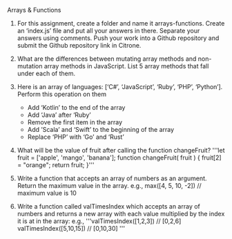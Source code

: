 Arrays & Functions

1. For this assignment, create a folder and name it arrays-functions. Create an ‘index.js’ file and put all your answers in there. Separate your answers using comments. Push your work into a Github repository and submit the Github repository link in Citrone.

2. What are the differences between mutating array methods and non-mutation array methods in JavaScript. List 5 array methods that fall under each of them.
3. Here is an array of languages: [‘C#’, ‘JavaScript’, ‘Ruby’, ‘PHP’, ‘Python’]. Perform this operation on them 
    - Add ‘Kotlin’ to the end of the array
    - Add ‘Java’ after ‘Ruby’
    - Remove the first item in the array
    - Add ’Scala’ and ‘Swift’ to the beginning of the array
    - Replace ‘PHP’ with ‘Go’ and ‘Rust’

4. What will be the value of fruit after calling the function changeFruit?
    '''let fruit = ['apple', 'mango', 'banana'];
		function changeFruit( fruit ) {
    			fruit[2] = "orange";
    			return fruit;
		}'''
5. Write a function that accepts an array of numbers as an argument. Return the maximum value in the array.
e.g., max([4, 5, 10, -2]) // maximum value is 10

6. Write a function called valTimesIndex which accepts an array of numbers and returns a new array with each value multiplied by the index it is at in the array:
e.g.,
 '''valTimesIndex([1,2,3]) // [0,2,6]
		valTimesIndex([5,10,15]) // [0,10,30]
'''